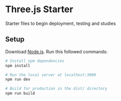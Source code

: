 # Three.js Starter
Starter files to begin deployment, testing and studies

## Setup
Download [Node.js](https://nodejs.org/en/download/).
Run this followed commands:

``` bash
# Install npm dependencies
npm install

# Run the local server at localhost:3000
npm run dev

# Build for production in the dist/ directory
npm run build
```
